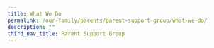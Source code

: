 ```yaml
---
title: What We Do
permalink: /our-family/parents/parent-support-group/what-we-do/
description: ""
third_nav_title: Parent Support Group
---
```

